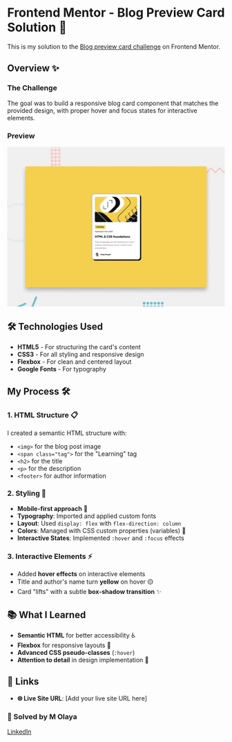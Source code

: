 # Frontend Mentor - Blog Preview Card Solution 🔗
This is my solution to the [Blog preview card challenge](https://) on Frontend Mentor.

## Overview ✨

### The Challenge

 The goal was to build a responsive blog card component that matches the provided design, with proper hover and focus states for interactive elements.

### Preview

![Screenshot](./assets/preview.jpg) 

## 🛠️ Technologies Used
- **HTML5** - For structuring the card's content
- **CSS3** - For all styling and responsive design
- **Flexbox** - For clean and centered layout
- **Google Fonts** - For typography

## My Process 🛠️
### 1. HTML Structure 📋
I created a semantic HTML structure with:
- `<img>` for the blog post image
- `<span class="tag">` for the "Learning" tag
- `<h2>` for the title
- `<p>` for the description
- `<footer>` for author information

### 2. Styling 🎨
- **Mobile-first approach** 📱
- **Typography**: Imported and applied custom fonts
- **Layout**: Used `display: flex` with `flex-direction: column`
- **Colors**: Managed with CSS custom properties (variables) 🎨
- **Interactive States**: Implemented `:hover` and `:focus` effects

### 3. Interactive Elements ⚡
- Added **hover effects** on interactive elements
- Title and author's name turn **yellow** on hover 🟡
- Card "lifts" with a subtle **box-shadow transition** ✨

## 📚 What I Learned
- **Semantic HTML** for better accessibility ♿
- **Flexbox** for responsive layouts 📐
- **Advanced CSS pseudo-classes** (`:hover`) 
- **Attention to detail** in design implementation 🎯

## 🔗 Links
- **🌐 Live Site URL**: [Add your live site URL here]

### **👥 Solved by M Olaya** 
<a href="https://www.linkedin.com/in/molaya">LinkedIn</a> 